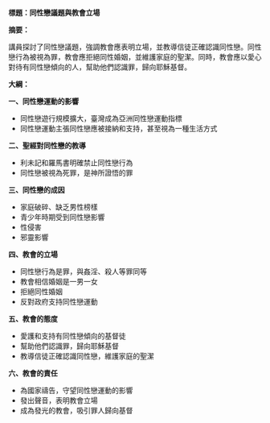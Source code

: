 **標題：同性戀議題與教會立場**

**摘要：**

講員探討了同性戀議題，強調教會應表明立場，並教導信徒正確認識同性戀。同性戀行為被視為罪，教會應拒絕同性婚姻，並維護家庭的聖潔。同時，教會應以愛心對待有同性戀傾向的人，幫助他們認識罪，歸向耶穌基督。

**大綱：**

**一、同性戀運動的影響**
* 同性戀遊行規模擴大，臺灣成為亞洲同性戀運動指標
* 同性戀運動主張同性戀應被接納和支持，甚至視為一種生活方式

**二、聖經對同性戀的教導**
* 利未記和羅馬書明確禁止同性戀行為
* 同性戀被視為死罪，是神所證悟的罪

**三、同性戀的成因**
* 家庭破碎、缺乏男性榜樣
* 青少年時期受到同性戀影響
* 性侵害
* 邪靈影響

**四、教會的立場**
* 同性戀行為是罪，與姦淫、殺人等罪同等
* 教會相信婚姻是一男一女
* 拒絕同性婚姻
* 反對政府支持同性戀運動

**五、教會的態度**
* 愛護和支持有同性戀傾向的基督徒
* 幫助他們認識罪，歸向耶穌基督
* 教導信徒正確認識同性戀，維護家庭的聖潔

**六、教會的責任**
* 為國家禱告，守望同性戀運動的影響
* 發出聲音，表明教會立場
* 成為發光的教會，吸引罪人歸向基督